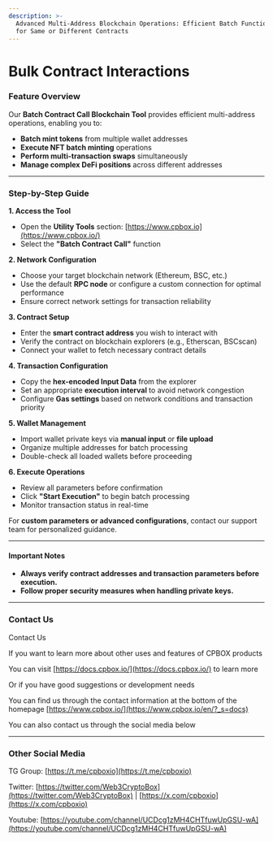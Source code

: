 ```yaml
---
description: >-
  Advanced Multi-Address Blockchain Operations: Efficient Batch Function Calls
  for Same or Different Contracts
---
```


# Bulk Contract Interactions

### Feature **Overview**

Our **Batch Contract Call Blockchain Tool** provides efficient multi-address operations, enabling you to:

* **Batch mint tokens** from multiple wallet addresses
* **Execute NFT batch minting** operations
* **Perform multi-transaction swaps** simultaneously
* **Manage complex DeFi positions** across different addresses

***

### **Step-by-Step Guide**

**1. Access the Tool**

* Open the **Utility Tools** section: [https://www.cpbox.io](https://www.cpbox.io/)
* Select the **"Batch Contract Call"** function

**2. Network Configuration**

* Choose your target blockchain network (Ethereum, BSC, etc.)
* Use the default **RPC node** or configure a custom connection for optimal performance
* Ensure correct network settings for transaction reliability

**3. Contract Setup**

* Enter the **smart contract address** you wish to interact with
* Verify the contract on blockchain explorers (e.g., Etherscan, BSCscan)
* Connect your wallet to fetch necessary contract details

**4. Transaction Configuration**

* Copy the **hex-encoded Input Data** from the explorer
* Set an appropriate **execution interval** to avoid network congestion
* Configure **Gas settings** based on network conditions and transaction priority

**5. Wallet Management**

* Import wallet private keys via **manual input** or **file upload**
* Organize multiple addresses for batch processing
* Double-check all loaded wallets before proceeding

**6. Execute Operations**

* Review all parameters before confirmation
* Click **"Start Execution"** to begin batch processing
* Monitor transaction status in real-time

For **custom parameters or advanced configurations**, contact our support team for personalized guidance.

***

#### **Important Notes**

* **Always verify contract addresses and transaction parameters before execution.**
* **Follow proper security measures when handling private keys.**

***

### **Contact Us**

Contact Us

If you want to learn more about other uses and features of CPBOX products

You can visit [https://docs.cpbox.io/](https://docs.cpbox.io/) to learn more

Or if you have good suggestions or development needs

You can find us through the contact information at the bottom of the homepage [https://www.cpbox.io/](https://www.cpbox.io/en/?_s=docs)

You can also contact us through the social media below

***

### Other Social Media

TG Group: [https://t.me/cpboxio](https://t.me/cpboxio)

Twitter: [https://twitter.com/Web3CryptoBox](https://twitter.com/Web3CryptoBox) | [https://x.com/cpboxio](https://x.com/cpboxio)

Youtube: [https://youtube.com/channel/UCDcg1zMH4CHTfuwUpGSU-wA](https://youtube.com/channel/UCDcg1zMH4CHTfuwUpGSU-wA)
